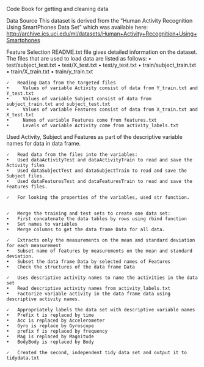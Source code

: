 Code Book for getting and cleaning data


Data Source
This dataset is derived from the “Human Activity Recognition Using SmartPhones Data Set” which was available here:
http://archive.ics.uci.edu/ml/datasets/Human+Activity+Recognition+Using+Smartphones

Feature Selection
README.txt file gives detailed information on the dataset.  The files that are used to load data are listed as follows:
	•	test/subject_test.txt
	•	test/X_test.txt
	•	test/y_test.txt
	•	train/subject_train.txt
	•	train/X_train.txt
	•	train/y_train.txt

	✓	Reading Data from the targeted files
	•	  Values of variable Activity consist of data from Y_train.txt and Y_test.txt
	•	  Values of variable Subject consist of data from subject_train.txt and subject_test.txt
	•	  Values of variable Features consist of data from X_train.txt and X_test.txt
	•	  Names of variable Features come from features.txt
	•	  Levels of variable Activity come from activity_labels.txt

Used Activity, Subject and Features as part of the descriptive variable names for data in data frame.


	✓	Read data from the files into the variables:
	•	Used dataActivityTest and dataActivityTrain to read and save the Activity files
	•	Used dataSubjectTest and dataSubjectTrain to read and save the Subject files.
	•	Used dataFeaturesTest and dataFeaturesTrain to read and save the Features files.

	✓	For looking the properties of the variables, used str function.


	✓	Merge the training and test sets to create one data set:
	•	First concatenate the data tables by rows using rbind function
	•	Set names to variables
	•	Merge columns to get the data frame Data for all data.

	✓	Extracts only the measurements on the mean and standard deviation for each measurement
	•	Subset name of features by measurements on the mean and standard deviation.
	•	Subset the data frame Data by selected names of Features
	•	Check the structures of the data frame Data

	✓	Uses descriptive activity names to name the activities in the data set
	•	Read descriptive activity names from activity_labels.txt
	•	Factorize variable activity in the data frame data using descriptive activity names.

	✓	Appropriately labels the data set with descriptive variable names
	•	Prefix t is replaced by time
	•	Acc is replaced by Accelerometer
	•	Gyro is replace by Gyroscope
	•	prefix f is replaced by frequency
	•	Mag is replaced by Magnitude
	•	BodyBody is replaced by Body

	✓	Created the second, independent tidy data set and output it to tidydata.txt

